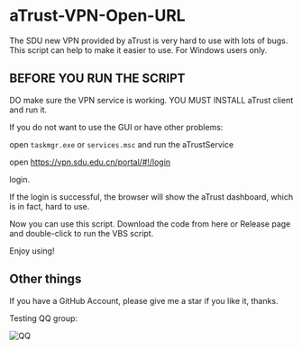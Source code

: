 # aTrust-VPN-Open-URL

The SDU new VPN provided by aTrust is very hard to use with lots of bugs. This script can help to make it easier to use. For Windows users only.

## BEFORE YOU RUN THE SCRIPT

DO make sure the VPN service is working. YOU MUST INSTALL aTrust client and run it.

If you do not want to use the GUI or have other problems:

open `taskmgr.exe` or `services.msc` and run the aTrustService

open https://vpn.sdu.edu.cn/portal/#!/login

login.

If the login is successful, the browser will show the aTrust dashboard, which is in fact, hard to use.

Now you can use this script. Download the code from here or Release page and double-click to run the VBS script.

Enjoy using!

## Other things

If you have a GitHub Account, please give me a star if you like it, thanks.

Testing QQ group:

![QQ](https://szw0407.github.io/images/QQgroup.jpg)
